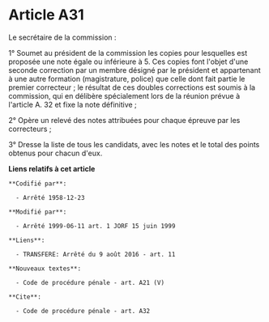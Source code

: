 # Article A31

Le secrétaire de la commission : 

1° Soumet au président de la commission les copies pour lesquelles est proposée une note égale ou inférieure à 5. Ces copies
font l'objet d'une seconde correction par un membre désigné par le président et appartenant à une autre formation
(magistrature, police) que celle dont fait partie le premier correcteur ; le résultat de ces doubles corrections est soumis à
la commission, qui en délibère spécialement lors de la réunion prévue à l'article A. 32 et fixe la note définitive ; 

2° Opère un relevé des notes attribuées pour chaque épreuve par les correcteurs ; 

3° Dresse la liste de tous les candidats, avec les notes et le total des points obtenus pour chacun d'eux.

**Liens relatifs à cet article**

	**Codifié par**:

	  - Arrêté 1958-12-23

	**Modifié par**:

	  - Arrêté 1999-06-11 art. 1 JORF 15 juin 1999

	**Liens**:

	  - TRANSFERE: Arrêté du 9 août 2016 - art. 11

	**Nouveaux textes**:

	  - Code de procédure pénale - art. A21 (V)

	**Cite**:

	  - Code de procédure pénale - art. A32
